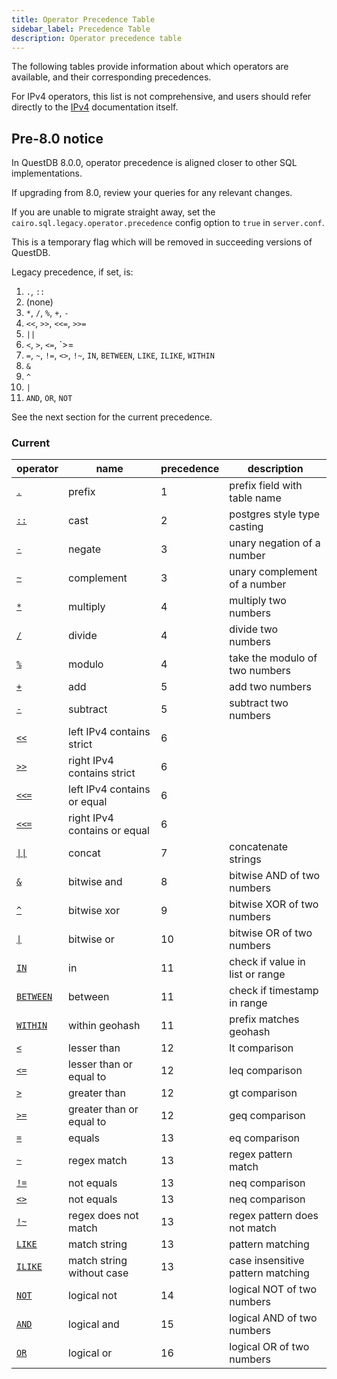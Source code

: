 ```yaml
---
title: Operator Precedence Table
sidebar_label: Precedence Table
description: Operator precedence table
---
```


The following tables provide information about which operators are available, and their corresponding precedences.

For IPv4 operators, this list is not comprehensive, and users should refer directly to the [IPv4](/docs/reference/operators/ipv4/) documentation itself.

## Pre-8.0 notice

In QuestDB 8.0.0, operator precedence is aligned closer to other SQL implementations.

If upgrading from 8.0, review your queries for any relevant changes.

If you are unable to migrate straight away, set the `cairo.sql.legacy.operator.precedence` config option to `true` in `server.conf`.

This is a temporary flag which will be removed in succeeding versions of QuestDB.

Legacy precedence, if set, is:

1. `.`, `::`
2. (none)
3. `*`, `/`, `%`, `+`, `-`
4. `<<`, `>>`, `<<=`, `>>=`
5. `||`
6. `<`, `>`, `<=`, `>=
7. `=`, `~`, `!=`, `<>`, `!~`, `IN`, `BETWEEN`, `LIKE`, `ILIKE`, `WITHIN`
8. `&`
9. `^`
10. `|`
11. `AND`, `OR`, `NOT`

See the next section for the current precedence.

### Current

| operator                                                 | name                         | precedence | description                       |
|----------------------------------------------------------|------------------------------|------------|-----------------------------------|
| [`.`](misc.md#-prefix)                                   | prefix                       | 1          | prefix field with table name      |
| [`::`](misc.md#-cast)                                    | cast                         | 2          | postgres style type casting       |
| [`-`](numeric.md#--negate)                               | negate                       | 3          | unary negation of a number        |
| [`~`](bitwise.md#-not)                                   | complement                   | 3          | unary complement of a number      |
| [`*`](numeric.md#-multiply)                              | multiply                     | 4          | multiply two numbers              |
| [`/`](numeric.md#-divide)                                | divide                       | 4          | divide two numbers                |
| [`%`](numeric.md#-modulo)                                | modulo                       | 4          | take the modulo of two numbers    |
| [`+`](numeric.md#-add)                                   | add                          | 5          | add two numbers                   |
| [`-`](numeric.md#--subtract)                             | subtract                     | 5          | subtract two numbers              |
| [`<<`](ipv4.md#-left-strict-ip-address-contained-by)     | left IPv4 contains strict    | 6          |                                   |
| [`>>`](ipv4.md#-right-strict-ip-address-contained-by)    | right IPv4 contains strict   | 6          |                                   |
| [`<<=`](ipv4.md#-left-ip-address-contained-by-or-equal)  | left IPv4 contains or equal  | 6          |                                   |
| [`<<=`](ipv4.md#-right-ip-address-contained-by-or-equal) | right IPv4 contains or equal | 6          |                                   |
| [`\|\|`](text.md#-concat)                                | concat                       | 7          | concatenate strings               |
| [`&`](bitwise.md#-and)                                   | bitwise and                  | 8          | bitwise AND of two numbers        |
| [`^`](bitwise.md#-xor)                                   | bitwise xor                  | 9          | bitwise XOR of two numbers        |
| [`\|`](bitwise.md#-or)                                   | bitwise or                   | 10         | bitwise OR of two numbers         |
| [`IN`](date-time.md#in)                                  | in                           | 11         | check if value in list or range   |
| [`BETWEEN`](date-time.md#between)                        | between                      | 11         | check if timestamp in range       |
| [`WITHIN`](spatial.md#within)                            | within geohash               | 11         | prefix matches geohash            |
| [`<`](comparison.md#-lesser-than)                        | lesser than                  | 12         | lt comparison                     |
| [`<=`](comparison.md#-lesser-than-or-equal-to)           | lesser than or equal to      | 12         | leq comparison                    |
| [`>`](comparison.md#-greater-than)                       | greater than                 | 12         | gt comparison                     |
| [`>=`](comparison.md#-greater-than-or-equal-to)          | greater than or equal to     | 12         | geq comparison                    |
| [`=`](comparison.md#-equals)                             | equals                       | 13         | eq comparison                     |
| [`~`](text.md#-regex-match)                              | regex match                  | 13         | regex pattern match               |
| [`!=`](comparison.md#-or--not-equals)                    | not equals                   | 13         | neq comparison                    |
| [`<>`](comparison.md#-or--not-equals)                    | not equals                   | 13         | neq comparison                    |
| [`!~`](text.md#-regex-doesnt-match)                      | regex does not match         | 13         | regex pattern does not match      |
| [`LIKE`](text.md#like)                                   | match string                 | 13         | pattern matching                  |
| [`ILIKE`](text.md#ilike)                                 | match string without case    | 13         | case insensitive pattern matching |
| [`NOT`](logical.md#not)                                  | logical not                  | 14         | logical NOT of two numbers        |
| [`AND`](logical.md#and)                                  | logical and                  | 15         | logical AND of two numbers        |
| [`OR`](logical.md#or)                                    | logical or                   | 16         | logical OR of two numbers         |
